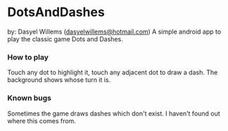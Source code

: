 # DotsAndDashes
by: Dasyel Willems (dasyelwillems@hotmail.com)
A simple android app to play the classic game Dots and Dashes.

### How to play
Touch any dot to highlight it, touch any adjacent dot to draw a dash. The background shows whose turn it is.

### Known bugs
Sometimes the game draws dashes which don't exist. I haven't found out where this comes from.
